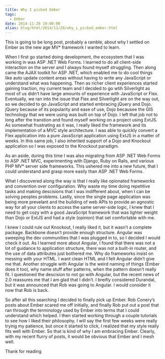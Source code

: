 ```yaml
---
title: Why I picked Ember
tags:
  - Ember
date: 2014-11-28 19:00:00
alias: blog/html/2014/11/28/why_i_picked_ember.html
---
```


This is going to be long post, probably a ramble, about why I settled on Ember as the new age
MV\* framework I wanted to learn.

When I first go started doing development, the ecosystem that I was working in was ASP .NET Web Forms. I
learned to do all client-side interaction on the server and I always found myself struggling. Then
along came the AJAX toolkit for ASP .NET, which enabled me to do cool things like auto update content
areas without having to write any JavaScript or understand what was happening. Then as richer client
experiences started gaining traction, my current team and I decided to go wtih Silverlight as most of
us didn’t have large amounts of experience with JavaScript or Flex. Eventually, we ran into the issue
that Flex and Silverlight are on the way out, so we decided to go JavaScript and started embracing jQuery
and Dojo. jQuery because of its popularity and ease of use, Dojo becausee the GIS technology that we were
using was built on top of Dojo. I left that job not to long after the transtion and found myself working on
a project using ExtJS. As somewhat frustrating as it was, I really liked the framework and its implementation
of a MVC style architecture. I was able to quickly convert a Flex application into a pure JavaScript application
using ExtJS in a matter of weeks. In this same job, I also inherited support of a Dojo and Knockout application so
I was exposed to the Knockout paradigm.

As an aside, during this time I was also migrating from ASP .NET Web Forms to ASP .NET MVC, experimenting with Django, Ruby on Rails,
and various PHP MV* server side frameworks. This ushered me into a new future, that I could understand and grasp more easily
than ASP .NET Web Forms.

What I discovered along the way is that I really like opionated frameworks and convention over configuration. Why waste my time doing
repetitive tasks and making descisions that I was indifferent about, when I can be solving peoples problems. Lastly, since the single page
application was being more prevelant and the building of web APIs to provide an agnostic way for all your clients to access the same
server-side logic, I knew that I need to get cozy with a good JavaScript framework that was lighter weight than Dojo or ExtJS and had a
style (opinion) that set comfortable with me.

I knew I could rule out Knockout, I really liked it, but it wasn’t a complete package. Backbone doesn’t provide enough structure.
Angular was sweeping the dev communities that I was plugged in to, so I decided I would check it out. As I learned more about Angular,
I found that there was not a lot of guidance to application structure, there was not a built-in router, and the use of data attributes
just bothered me. Why do frameworks insist on messing with your HTML. I want clean HTML and I felt Angular didn’t give me that. Another
struggle with Angular is the weird naming of things (Ember does it too), why name stuff after patterns, when the pattern doesn’t really
fit. I questioned the descision to not go with Angular, but the recent news of 2.0 reassures me that I am glad that I didn’t. I breifly considered Durandal, but it was announced that Rob was going to Angular. I would consider it now that Rob is back.

So after all this searching I decided to finally pick up Ember. Rob Conery’s posts about Ember scared me off initially, and finally Rob put out a post that ran through the terminology used by Ember into terms that I could understand which helped. I then started working through a couple tutorials to see how I liked their philosophy. I will say the first few weeks were really trying my patience, but once it started to click, I realized that my style really fits well with Ember.  So that is kind of why I am embracing Ember. Clearly, with my
recent flurry of posts, it would be obvious that Ember and I mesh well.

Thank for reading